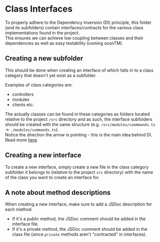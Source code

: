 # Class Interfaces

To properly adhere to the Dependency Inversion (DI) principle, this folder (and its subfolders) contain interfaces/contracts for the various class implementations found in the project.  
This ensures we can achieve low coupling between classes and their dependencies as well as easy testability (coming soonTM).

## Creating a new subfolder

This should be done when creating an interface of which falls in to a class category that doesn't yet exist as a subfolder.

Examples of class categories are:

-   controllers
-   modules
-   clients
    etc.

The actually classes can be found in these categories as folders located relative to the project `/src` directory and as such, the interface subfolders should be created with the same structure (e.g. `/src/modules/coommands.ts` -> `./modules/commands.ts`).  
Notice the direction the arrow is pointing - this is the main idea behind DI. Read more [here](https://github.com/inversify/InversifyJS/blob/master/wiki/oo_design.md).

## Creating a new interface

To create a new interface, simply create a new file in the class category subfolder it belongs to (relative to the project `src` directory) with the name of the class you want to create an interface for.

## A note about method descriptions

When creating a new interface, make sure to add a JSDoc description for each method.

-   If it's a public method, the JSDoc comment should be added in the interface file.
-   If it's a private method, the JSDoc comment should be added in the class file (since `private` methods aren't "contracted" in interfaces).

